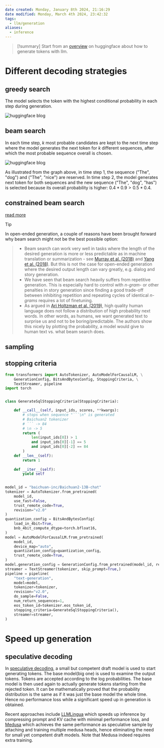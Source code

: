 ```yaml
---
date created: Monday, January 8th 2024, 21:16:29
date modified: Monday, March 4th 2024, 23:42:32
tags:
  - llm/generation
aliases:
  - inference
---
```


> [!summary] Start from an [overview](https://huggingface.co/blog/how-to-generate) on huggingface about how to generate tokens with llm.


# Different decoding strategies

## greedy search

The model selects the token with the highest conditional probability in each step during generation.

![huggingface blog](https://huggingface.co/blog/assets/02_how-to-generate/greedy_search.png)

## beam search

In each time step, $k$ most probable candidates are kept to the next time step where the model generates the next token for $k$ different sequences, after which the most probable sequence overall is chosen.

![huggingface blog](https://huggingface.co/blog/assets/02_how-to-generate/beam_search.png)

As illustrated from the graph above, in time step 1, the sequence ("The", "dog") and ("The", "nice") are reserved. In time step 2, the model generates next token for both sequences and the new sequence ("The", "dog", "has") is selected because its overall probability is higher: $0.4*0.9 > 0.5 * 0.4$.

## constrained beam search

[read more](https://huggingface.co/blog/constrained-beam-search)

> [!tip] 
> In open-ended generation, a couple of reasons have been brought forward why beam search might not be the best possible option:
> >- Beam search can work very well in tasks where the length of the desired generation is more or less predictable as in machine translation or summarization - see [Murray et al. (2018)](https://arxiv.org/abs/1808.10006) and [Yang et al. (2018)](https://arxiv.org/abs/1808.09582). But this is not the case for open-ended generation where the desired output length can vary greatly, e.g. dialog and story generation.
>> - We have seen that beam search heavily suffers from repetitive generation. This is especially hard to control with _n-gram_- or other penalties in story generation since finding a good trade-off between inhibiting repetition and repeating cycles of identical _n-grams_ requires a lot of finetuning. 
>> - As argued in [Ari Holtzman et al. (2019)](https://arxiv.org/abs/1904.09751), high quality human language does not follow a distribution of high probability next words. In other words, as humans, we want generated text to surprise us and not to be boring/predictable. The authors show this nicely by plotting the probability, a model would give to human text vs. what beam search does.

## sampling


## stopping criteria

```python
from transformers import AutoTokenizer, AutoModelForCausalLM, \
    GenerationConfig, BitsAndBytesConfig, StoppingCriteria, \
    TextStreamer, pipeline
import torch


class GenerateSqlStoppingCriteria(StoppingCriteria):

    def __call__(self, input_ids, scores, **kwargs):
        # stops when sequence "```\n" is generated
        # Baichuan2 tokenizer
        # ``` -> 84
        # \n -> 5
        return (
            len(input_ids[0]) > 1
            and input_ids[0][-1] == 5
            and input_ids[0][-2] == 84
        )
    def __len__(self):
        return 1
    
    def __iter__(self):
        yield self

        
model_id = "baichuan-inc/Baichuan2-13B-chat"
tokenizer = AutoTokenizer.from_pretrained(
    model_id,
    use_fast=False,
    trust_remote_code=True,
    revision="v2.0"
)
quantization_config = BitsAndBytesConfig(
    load_in_4bit=True,
    bnb_4bit_compute_dtype=torch.bfloat16,
)
model = AutoModelForCausalLM.from_pretrained(
    model_id,
    device_map="auto",
    quantization_config=quantization_config,
    trust_remote_code=True,
)
model.generation_config = GenerationConfig.from_pretrained(model_id, revision="v2.0")
streamer = TextStreamer(tokenizer, skip_prompt=True,)
pipeline = pipeline(
    "text-generation",
    model=model,
    tokenizer=tokenizer,
    revision="v2.0",
    do_sample=False,
    num_return_sequences=1,
    eos_token_id=tokenizer.eos_token_id,
    stopping_criteria=GenerateSqlStoppingCriteria(),
    streamer=streamer,
)
```

# Speed up generation

## speculative decoding

In [speculative decoding](https://huggingface.co/blog/whisper-speculative-decoding), a small but competent draft model is used to start generating tokens. The base model(big one) is used to examine the output tokens. Tokens are accepted according to the log probabilities. The base model is then used again to actually generate tokens starting from the rejected token. It can be mathematically proved that the probability distribution is the same as if it was just the base model the whole time. Hence no performance loss while a significant speed up in generation is obtained.

Recent approaches include [LLMLingua](https://github.com/microsoft/LLMLingua) which speeds up inference by compressing prompt and KV cache with minimal performance loss, and [Medusa](https://sites.google.com/view/medusa-llm) which achieves the same performance as speculative sample by attaching and training multiple medusa heads, hence eliminating the need for small yet competent draft models. Note that Medusa indeed requires extra training.
